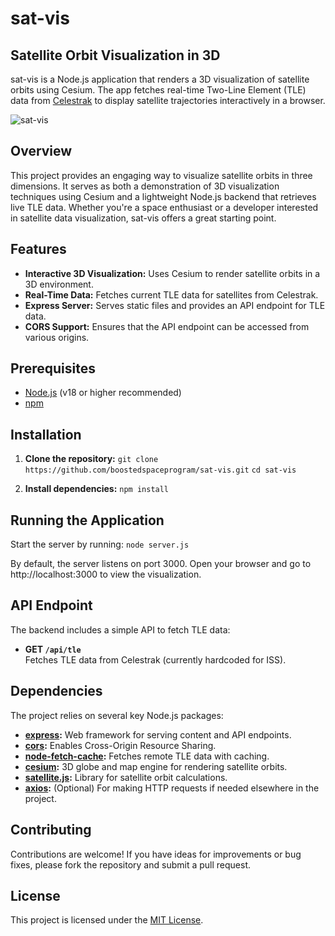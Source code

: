 sat-vis
=======

Satellite Orbit Visualization in 3D
--------

sat-vis is a Node.js application that renders a 3D visualization of satellite orbits using Cesium. The app fetches real-time Two-Line Element (TLE) data from [Celestrak](https://celestrak.org/) to display satellite trajectories interactively in a browser.


![sat-vis](https://github.com/user-attachments/assets/d3035ed0-a0cc-4e39-87a7-8bd5fc63d97e) 

Overview
--------

This project provides an engaging way to visualize satellite orbits in three dimensions. It serves as both a demonstration of 3D visualization techniques using Cesium and a lightweight Node.js backend that retrieves live TLE data. Whether you're a space enthusiast or a developer interested in satellite data visualization, sat-vis offers a great starting point.

Features
--------

-   **Interactive 3D Visualization:** Uses Cesium to render satellite orbits in a 3D environment.
-   **Real-Time Data:** Fetches current TLE data for satellites from Celestrak.
-   **Express Server:** Serves static files and provides an API endpoint for TLE data.
-   **CORS Support:** Ensures that the API endpoint can be accessed from various origins.

Prerequisites
-------------

-   [Node.js](https://nodejs.org/) (v18 or higher recommended)
-   [npm](https://www.npmjs.com/)

Installation
------------

1.  **Clone the repository:**
    `git clone https://github.com/boostedspaceprogram/sat-vis.git`
    `cd sat-vis`

2.  **Install dependencies:**
    `npm install`

Running the Application
-----------------------

Start the server by running:
`node server.js`

By default, the server listens on port 3000. Open your browser and go to http://localhost:3000 to view the visualization.

API Endpoint
------------

The backend includes a simple API to fetch TLE data:

-   **GET `/api/tle`**\
    Fetches TLE data from Celestrak (currently hardcoded for ISS).

Dependencies
------------
The project relies on several key Node.js packages:
-   **[express](https://www.npmjs.com/package/express):** Web framework for serving content and API endpoints.
-   **[cors](https://www.npmjs.com/package/cors):** Enables Cross-Origin Resource Sharing.
-   **[node-fetch-cache](https://www.npmjs.com/package/node-fetch-cache):** Fetches remote TLE data with caching.
-   **[cesium](https://www.npmjs.com/package/cesium):** 3D globe and map engine for rendering satellite orbits.
-   **[satellite.js](https://www.npmjs.com/package/satellite.js):** Library for satellite orbit calculations.
-   **[axios](https://www.npmjs.com/package/axios):** (Optional) For making HTTP requests if needed elsewhere in the project.

Contributing
------------
Contributions are welcome! If you have ideas for improvements or bug fixes, please fork the repository and submit a pull request.

License
-------
This project is licensed under the [MIT License](LICENSE).